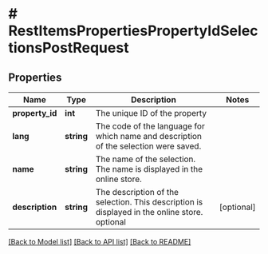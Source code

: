 # # RestItemsPropertiesPropertyIdSelectionsPostRequest

## Properties

Name | Type | Description | Notes
------------ | ------------- | ------------- | -------------
**property_id** | **int** | The unique ID of the property |
**lang** | **string** | The code of the language for which name and description of the selection were saved. |
**name** | **string** | The name of the selection. The name is displayed in the online store. |
**description** | **string** | The description of the selection. This description is displayed in the online store. optional | [optional]

[[Back to Model list]](../../README.md#models) [[Back to API list]](../../README.md#endpoints) [[Back to README]](../../README.md)
